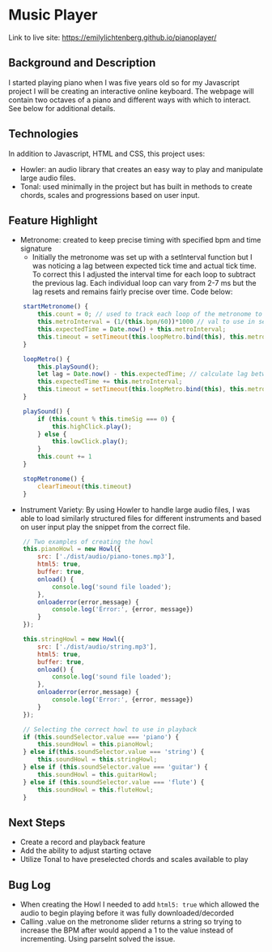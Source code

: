 # Music Player

Link to live site: https://emilylichtenberg.github.io/pianoplayer/

## Background and Description
I started playing piano when I was five years old so for my Javascript project I will be creating an interactive online keyboard.  The webpage will contain two octaves of a piano and different ways with which to interact.  See below for additional details.

## Technologies
In addition to Javascript, HTML and CSS, this project uses:
* Howler: an audio library that creates an easy way to play and manipulate large audio files.  
* Tonal: used minimally in the project but has built in methods to create chords, scales and progressions based on user input.

## Feature Highlight
* Metronome: created to keep precise timing with specified bpm and time signature
    - Initially the metronome was set up with a setInterval function but I was noticing a lag between expected tick time and actual tick time.  To correct this I adjusted the interval time for each loop to subtract the previous lag.  Each individual loop can vary from 2-7 ms but the lag resets and remains fairly precise over time. Code below:

```javascript
    startMetronome() {
        this.count = 0; // used to track each loop of the metronome to know which click sound to play
        this.metroInterval = (1/(this.bpm/60))*1000 // val to use in set timeout
        this.expectedTime = Date.now() + this.metroInterval;
        this.timeout = setTimeout(this.loopMetro.bind(this), this.metroInterval);
    }

    loopMetro() {
        this.playSound();
        let lag = Date.now() - this.expectedTime; // calculate lag between expected time and actual time
        this.expectedTime += this.metroInterval; 
        this.timeout = setTimeout(this.loopMetro.bind(this), this.metroInterval - lag); // use altered interval time based on previous lag
    }

    playSound() {
        if (this.count % this.timeSig === 0) {
            this.highClick.play();
        } else {
            this.lowClick.play();
        }
        this.count += 1
    }

    stopMetronome() {
        clearTimeout(this.timeout)
    }
```

* Instrument Variety: By using Howler to handle large audio files, I was able to load similarly structured files for different instruments and based on user input play the snippet from the correct file.
```javascript
    // Two examples of creating the howl
    this.pianoHowl = new Howl({
        src: ['./dist/audio/piano-tones.mp3'],
        html5: true,
        buffer: true,
        onload() {
            console.log('sound file loaded');
        },
        onloaderror(error,message) {
            console.log('Error:', {error, message})
        }
    });

    this.stringHowl = new Howl({
        src: ['./dist/audio/string.mp3'],
        html5: true,
        buffer: true,
        onload() {
            console.log('sound file loaded');
        },
        onloaderror(error,message) {
            console.log('Error:', {error, message})
        }
    });

    // Selecting the correct howl to use in playback
    if (this.soundSelector.value === 'piano') {
        this.soundHowl = this.pianoHowl;
    } else if(this.soundSelector.value === 'string') {
        this.soundHowl = this.stringHowl;
    } else if (this.soundSelector.value === 'guitar') {
        this.soundHowl = this.guitarHowl;
    } else if (this.soundSelector.value === 'flute') {
        this.soundHowl = this.fluteHowl;
    }
```

## Next Steps
* Create a record and playback feature
* Add the ability to adjust starting octave
* Utilize Tonal to have preselected chords and scales available to play

## Bug Log
* When creating the Howl I needed to add `html5: true` which allowed the audio to begin playing before it was fully downloaded/decorded
* Calling .value on the metronome slider returns a string so trying to increase the BPM after would append a 1 to the value instead of incrementing.  Using parseInt solved the issue.